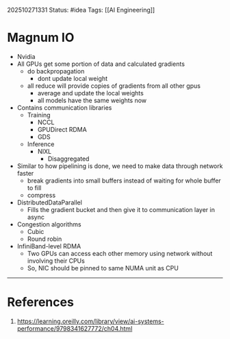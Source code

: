202510271331
Status: #idea
Tags: [[AI Engineering]]

# Magnum IO

- Nvidia
- All GPUs get some portion of data and calculated gradients 
	- do backpropagation
		- dont update local weight
	- all reduce will provide copies of gradients from all other gpus
		- average and update the local weights
		- all models have the same weights now
- Contains communication libraries
	- Training
		- NCCL
		- GPUDirect RDMA
		- GDS
	- Inference
		- NIXL
			- Disaggregated
- Similar to how pipelining is done, we need to make data through network faster 
	- break gradients into small buffers instead of waiting for whole buffer to fill
	- compress
- DistributedDataParallel
	- Fills the gradient bucket and then give it to communication layer in async
- Congestion algorithms
	- Cubic
	- Round robin
- InfiniBand-level RDMA
	- Two GPUs can access each other memory using network without involving their CPUs
	- So, NIC should be pinned to same NUMA unit as CPU
---
# References

1. https://learning.oreilly.com/library/view/ai-systems-performance/9798341627772/ch04.html